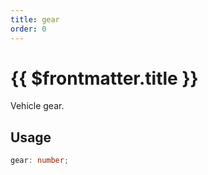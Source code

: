 ```yaml
---
title: gear
order: 0
---
```


# {{ $frontmatter.title }}

Vehicle gear.

## Usage

```ts
gear: number;
```
